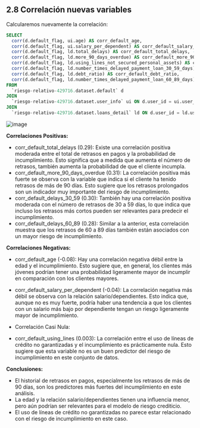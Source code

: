 ## 2.8  Correlación nuevas variables

Calcularemos nuevamente la correlación:
```sql
SELECT
  corr(d.default_flag, ui.age) AS corr_default_age,
  corr(d.default_flag, ui.salary_per_dependent) AS corr_default_salary_per_dependent, -- Nueva
  corr(d.default_flag, ld.total_delays) AS corr_default_total_delays, -- Nueva
  corr(d.default_flag, ld.more_90_days_overdue) AS corr_default_more_90_days_overdue,
  corr(d.default_flag, ld.using_lines_not_secured_personal_assets) AS corr_default_using_lines,
  corr(d.default_flag, ld.number_times_delayed_payment_loan_30_59_days) AS corr_default_delays_30_59,
  corr(d.default_flag, ld.debt_ratio) AS corr_default_debt_ratio,
  corr(d.default_flag, ld.number_times_delayed_payment_loan_60_89_days) AS corr_default_delays_60_89
FROM 
  `riesgo-relativo-429716.dataset.default` d
JOIN 
  `riesgo-relativo-429716.dataset.user_info` ui ON d.user_id = ui.user_id
JOIN 
  `riesgo-relativo-429716.dataset.loans_detail` ld ON d.user_id = ld.user_id;
```

![image](https://github.com/user-attachments/assets/082d7374-4d82-4a92-94aa-4edd88ecfd25)

**Correlaciones Positivas:**

* corr_default_total_delays (0.29): Existe una correlación positiva moderada entre el total de retrasos en pagos y la probabilidad de incumplimiento. Esto significa que a medida que aumenta el número de retrasos, también aumenta la probabilidad de que el cliente incumpla.
* corr_default_more_90_days_overdue (0.31): La correlación positiva más fuerte se observa con la variable que indica si el cliente ha tenido retrasos de más de 90 días. Esto sugiere que los retrasos prolongados son un indicador muy importante del riesgo de incumplimiento.
* corr_default_delays_30_59 (0.30): También hay una correlación positiva moderada con el número de retrasos de 30 a 59 días, lo que indica que incluso los retrasos más cortos pueden ser relevantes para predecir el incumplimiento.
* corr_default_delays_60_89 (0.28): Similar a la anterior, esta correlación muestra que los retrasos de 60 a 89 días también están asociados con un mayor riesgo de incumplimiento.

**Correlaciones Negativas:**

* corr_default_age (-0.08): Hay una correlación negativa débil entre la edad y el incumplimiento. Esto sugiere que, en general, los clientes más jóvenes podrían tener una probabilidad ligeramente mayor de incumplir en comparación con los clientes mayores.
* corr_default_salary_per_dependent (-0.04): La correlación negativa más débil se observa con la relación salario/dependientes. Esto indica que, aunque no es muy fuerte, podría haber una tendencia a que los clientes con un salario más bajo por dependiente tengan un riesgo ligeramente mayor de incumplimiento.
* Correlación Casi Nula:

* corr_default_using_lines (0.003): La correlación entre el uso de líneas de crédito no garantizadas y el incumplimiento es prácticamente nula. Esto sugiere que esta variable no es un buen predictor del riesgo de incumplimiento en este conjunto de datos.


**Conclusiones:**

* El historial de retrasos en pagos, especialmente los retrasos de más de 90 días, son los predictores más fuertes del incumplimiento en este análisis.
* La edad y la relación salario/dependientes tienen una influencia menor, pero aún podrían ser relevantes para el modelo de riesgo crediticio.
* El uso de líneas de crédito no garantizadas no parece estar relacionado con el riesgo de incumplimiento en este caso.
